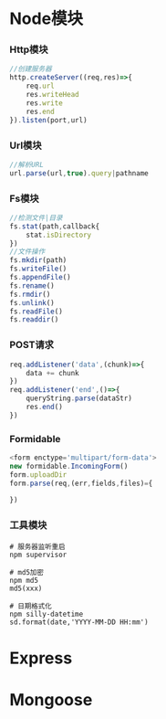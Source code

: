 # Node模块

### Http模块

~~~js
//创建服务器
http.createServer((req,res)=>{
	req.url
	res.writeHead
	res.write
	res.end
}).listen(port,url)
~~~

### Url模块
```js
//解析URL
url.parse(url,true).query|pathname
```

### Fs模块

```js
//检测文件|目录
fs.stat(path,callback{
	stat.isDirectory
})
//文件操作
fs.mkdir(path)
fs.writeFile()
fs.appendFile()
fs.rename()
fs.rmdir()
fs.unlink()
fs.readFile()
fs.readdir()
```

### POST请求

~~~js
req.addListener('data',(chunk)=>{
    data += chunk
})
req.addListener('end',()=>{
    queryString.parse(dataStr)
    res.end()
})
~~~

### Formidable

~~~js
<form enctype='multipart/form-data'>
new formidable.IncomingForm()
form.uploadDir
form.parse(req,(err,fields,files)={
    
})
~~~

### 工具模块

~~~shell
# 服务器监听重启
npm supervisor

# md5加密
npm md5
md5(xxx)

# 日期格式化
npm silly-datetime
sd.format(date,'YYYY-MM-DD HH:mm')
~~~



# Express





# Mongoose

